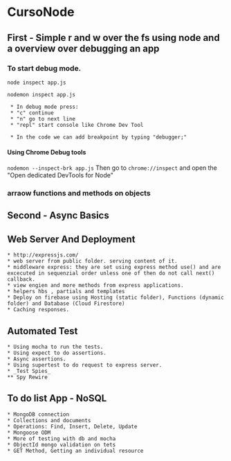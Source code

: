 # CursoNode

## First - Simple r and w over the fs using node and a overview over debugging an app

### To start debug mode.
```node inspect app.js```
 
```nodemon inspect app.js```

``` 
 * In debug mode press:
 * "c" continue
 * "n" go to next line
 * "repl" start console like Chrome Dev Tool

 * In the code we can add breakpoint by typing "debugger;"
```
#### Using Chrome Debug tools
```nodemon --inspect-brk app.js```
Then go to ```chrome://inspect``` and open the "Open dedicated DevTools for Node"

### arraow functions and methods on objects

## Second - Async Basics

## Web Server And Deployment
    * http://expressjs.com/
    * web server from public folder. serving content of it.
    * middleware express: they are set using express method use() and are excecuted in sequenzial order unless one of then do not call next() callback.
    * view engien and more methods from express applications.
    * helpers hbs , partials and templates
    * Deploy on firebase using Hosting (static folder), Functions (dynamic folder) and Database (Cloud Firestore)
    * Caching responses.
    
## Automated Test
    * Using mocha to run the tests.
    * Using expect to do assertions.
    * Async assertions.
    * Using supertest to do request to express server.
    * _Test Spies_
    ** Spy Rewire

## To do list App - NoSQL 
    * MongoDB connection
    * Collections and documents
    * Operations: Find, Insert, Delete, Update
    * Mongoose ODM
    * More of testing with db and mocha
    * ObjectId mongo validation on tets
    * GET Method, Getting an individual resource

